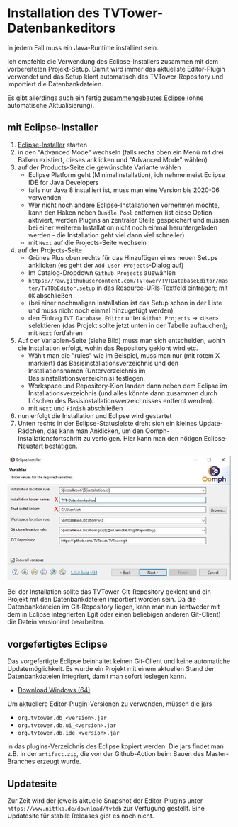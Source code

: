 # Installation des TVTower-Datenbankeditors

In jedem Fall muss ein Java-Runtime installiert sein.

Ich empfehle die Verwendung des Eclipse-Installers zusammen mit dem vorbereiteten Projekt-Setup.
Damit wird immer das aktuellste Editor-Plugin verwendet und das Setup klont automatisch das TVTower-Repository und importiert die Datenbankdateien.

Es gibt allerdings auch ein fertig [zusammengebautes Eclipse](installation.md#vorgefertigtes-Eclipse) (ohne automatische Aktualisierung).

## mit Eclipse-Installer

1. [Eclipse-Installer](https://www.eclipse.org/downloads/) starten
1. in den "Advanced Mode" wechseln (falls rechs oben ein Menü mit drei Balken existiert, dieses anklicken und "Advanced Mode" wählen)
1. auf der Products-Seite die gewünschte Variante wählen
    * Eclipse Platform geht (Minimalinstallation), ich nehme meist Eclipse IDE for Java Developers
    * falls nur Java 8 installiert ist, muss man eine Version bis 2020-06 verwenden
    * Wer nicht noch andere Eclipse-Installationen vornehmen möchte, kann den Haken neben `Bundle Pool` entfernen (ist diese Option aktiviert, werden Plugins an zentraler Stelle gespeichert und müssen bei einer weiteren Installation nicht noch einmal heruntergeladen werden - die Installation geht viel dann viel schneller)
    * mit `Next` auf die Projects-Seite wechseln
1. auf der Projects-Seite
    * Grünes Plus oben rechts für das Hinzufügen eines neuen Setups anklicken (es geht der `Add User Projects`-Dialog auf)
    * Im Catalog-Dropdown `Github Projects` auswählen
    * `https://raw.githubusercontent.com/TVTower/TVTDatabaseEditor/master/TVTDbEditor.setup` in das Resource-URIs-Textfeld eintragen; mit `OK` abschließen
    * (bei einer nochmaligen Installation ist das Setup schon in der Liste und muss nicht noch einmal hinzugefügt werden)
    * den Eintrag `TVT Database Editor` unter `Github Projects` -> `<User>` selektieren (das Projekt sollte jetzt unten in der Tabelle auftauchen); mit `Next` fortfahren
1. Auf der Variablen-Seite (siehe Bild) muss man sich entscheiden, wohin die Installation erfolgt, wohin das Repository geklont wird etc.
    * Wählt man die "rules" wie im Beispiel, muss man nur (mit rotem X markiert) das Basisinstallationsverzeichnis und den Installationsnamen (Unterverzeichnis im Basisinstallationsverzeichnis) festlegen.
    * Workspace und Repository-Klon landen dann neben dem Eclipse im Installationsverzeichnis (und alles könnte dann zusammen durch Löschen des Basisinstallationsverzeichnisses entfernt werden).
    * mit `Next` und `Finish` abschließen
1. nun erfolgt die Installation und Eclipse wird gestartet
1. Unten rechts in der Eclipse-Statusleiste dreht sich ein kleines Update-Rädchen, das kann man Anklicken, um den Oomph-Installationsfortschritt zu verfolgen. Hier kann man den nötigen Eclipse-Neustart bestätigen.

![Variablen](variables.jpg)

Bei der Installation sollte das TVTower-Git-Repository geklont und ein Projekt mit den Datenbankdateien importiert worden sein.
Da die Datenbankdateien im Git-Repository liegen, kann man nun (entweder mit dem in Eclipse integrierten Egit oder einen beliebigen anderen Git-Client) die Datein versioniert bearbeiten.


## vorgefertigtes Eclipse

Das vorgefertigte Eclipse beinhaltet keinen Git-Client und keine automatiche Updatemöglichkeit.
Es wurde ein Projekt mit einem aktuellen Stand der Datenbankdateien integriert, damit man sofort loslegen kann.
* [Download Windows (64)](https://www.nittka.de/download/tvtdb-editor_win64.zip)

Um aktuellere Editor-Plugin-Versionen zu verwenden, müssen die jars
* `org.tvtower.db_<version>.jar`
* `org.tvtower.db.ui_<version>.jar`
* `org.tvtower.db.ide_<version>.jar`

in das plugins-Verzeichnis des Eclipse kopiert werden.
Die jars findet man z.B. in der `artifact.zip`, die von der Github-Action beim Bauen des Master-Branches erzeugt wurde.

## Updatesite

Zur Zeit wird der jeweils aktuelle Snapshot der Editor-Plugins unter `https://www.nittka.de/download/tvtdb` zur Verfügung gestellt.
Eine Updatesite für stabile Releases gibt es noch nicht.